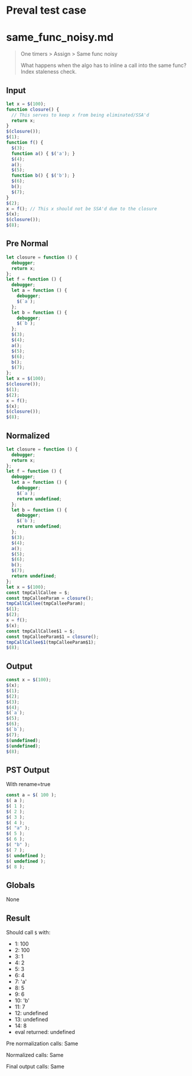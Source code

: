 # Preval test case

# same_func_noisy.md

> One timers > Assign > Same func noisy
>
> What happens when the algo has to inline a call into the same func? Index staleness check.

## Input

`````js filename=intro
let x = $(100);
function closure() {
  // This serves to keep x from being eliminated/SSA'd
  return x;
}
$(closure());
$(1);
function f() {
  $(3);
  function a() { $('a'); }
  $(4);
  a();
  $(5);
  function b() { $('b'); }
  $(6);
  b();
  $(7);
}
$(2);
x = f(); // This x should not be SSA'd due to the closure
$(x);
$(closure());
$(8);
`````

## Pre Normal


`````js filename=intro
let closure = function () {
  debugger;
  return x;
};
let f = function () {
  debugger;
  let a = function () {
    debugger;
    $(`a`);
  };
  let b = function () {
    debugger;
    $(`b`);
  };
  $(3);
  $(4);
  a();
  $(5);
  $(6);
  b();
  $(7);
};
let x = $(100);
$(closure());
$(1);
$(2);
x = f();
$(x);
$(closure());
$(8);
`````

## Normalized


`````js filename=intro
let closure = function () {
  debugger;
  return x;
};
let f = function () {
  debugger;
  let a = function () {
    debugger;
    $(`a`);
    return undefined;
  };
  let b = function () {
    debugger;
    $(`b`);
    return undefined;
  };
  $(3);
  $(4);
  a();
  $(5);
  $(6);
  b();
  $(7);
  return undefined;
};
let x = $(100);
const tmpCallCallee = $;
const tmpCalleeParam = closure();
tmpCallCallee(tmpCalleeParam);
$(1);
$(2);
x = f();
$(x);
const tmpCallCallee$1 = $;
const tmpCalleeParam$1 = closure();
tmpCallCallee$1(tmpCalleeParam$1);
$(8);
`````

## Output


`````js filename=intro
const x = $(100);
$(x);
$(1);
$(2);
$(3);
$(4);
$(`a`);
$(5);
$(6);
$(`b`);
$(7);
$(undefined);
$(undefined);
$(8);
`````

## PST Output

With rename=true

`````js filename=intro
const a = $( 100 );
$( a );
$( 1 );
$( 2 );
$( 3 );
$( 4 );
$( "a" );
$( 5 );
$( 6 );
$( "b" );
$( 7 );
$( undefined );
$( undefined );
$( 8 );
`````

## Globals

None

## Result

Should call `$` with:
 - 1: 100
 - 2: 100
 - 3: 1
 - 4: 2
 - 5: 3
 - 6: 4
 - 7: 'a'
 - 8: 5
 - 9: 6
 - 10: 'b'
 - 11: 7
 - 12: undefined
 - 13: undefined
 - 14: 8
 - eval returned: undefined

Pre normalization calls: Same

Normalized calls: Same

Final output calls: Same
